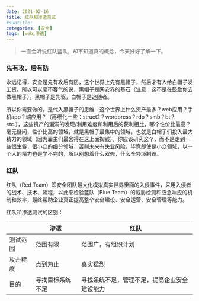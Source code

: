 ```yaml
---
date: 2021-02-16
title: 红队和渗透测试
#subtitle: 
categories: [安全]
tags: [web,渗透]
---
```


> 一直会听说红队蓝队，却不知道真的概念，今天好好了解一下。

### 先有攻，后有防

永远记得，安全是先有攻后有防，这个世界上先有黑帽子，然后才有人给白帽子发工资。所以可以毫不客气的说，黑帽子是网安界的基石（注意：这不是在鼓励你去做黑帽子）。黑帽子是先驱，白帽子是追随者。

所以你需要做的，是代入黑帽子的思维：这个世界上什么资产最多？web应用？手机app？端应用？（再细化一些：struct2？wordpress？rdp？smb？bt？ etc.），这些资产的漏洞的发现/利用难度和利用后的获利相比，哪个性价比最高？毫无疑问，性价比高的领域，就是黑帽子最集中的领域，也就是白帽子们投入最大精力的领域（因为雇主们最舍得在这上面掏钱），你应该研究这个，而不是走到一些很生僻，很小众的细分领域，否则未来有失业风险，毕竟即使是小众领域，以一个人的精力也是学不完的，所以别想着什么双修，什么全领域制霸。

### 红队

红队（Red Team）即安全团队最大化模拟真实世界里面的入侵事件，采用入侵者的战术、技术、流程，以此来检验蓝队（Blue Team）的威胁检测和应急响应的机制和效率，最终帮助企业真正提高整个安全建设、安全运营、安全管理等能力。


红队和渗透测试的区别：

|          | 渗透             | 红队                                         |
| -------- | ---------------- | -------------------------------------------- |
| 测试范围 | 范围有限         | 范围广，有组织计划                           |
| 攻击程度 | 点到为止         | 真实猛烈                                     |
| 目的     | 寻找目标系统不足 | 寻找系统不足，管理不足，提高企业安全建设能力 |

